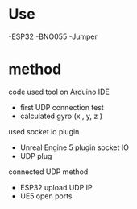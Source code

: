 # Use
-ESP32
-BNO055
-Jumper 

# method 

code used tool on Arduino IDE
- first  UDP connection test
- calculated gyro (x , y, z )

used socket io plugin
- Unreal Engine 5 plugin socket IO
- UDP plug

connected UDP method
- ESP32 upload UDP IP 
- UE5 open ports 

